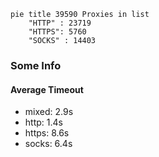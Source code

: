 
```mermaid
pie title 39590 Proxies in list
    "HTTP" : 23719
    "HTTPS": 5760
    "SOCKS" : 14403
```

### Some Info
#### Average Timeout

- mixed: 2.9s
- http: 1.4s
- https: 8.6s
- socks: 6.4s